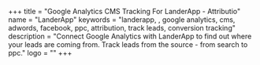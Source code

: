+++
title = "Google Analytics CMS Tracking For LanderApp - Attributio"
name = "LanderApp"
keywords = "landerapp, , google analytics, cms, adwords, facebook, ppc, attribution, track leads, conversion tracking"
description = "Connect Google Analytics with LanderApp to find out where your leads are coming from. Track leads from the source - from search to ppc."
logo = ""
+++
